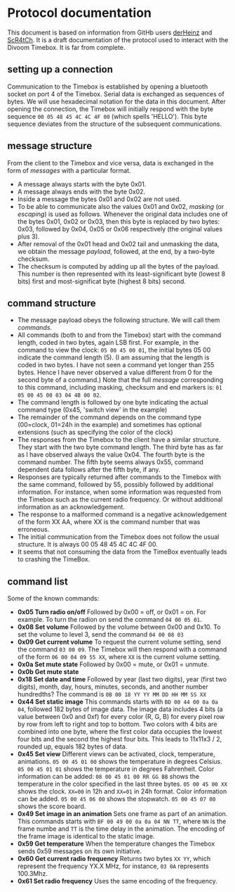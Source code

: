 # Protocol documentation
This document is based on information from GitHb users [derHeinz](https://github.com/derHeinz/divoom-adapter) and [ScR4tCh](https://github.com/ScR4tCh/timebox).
It is a draft documentation of the protocol used to interact with the Divoom Timebox. It is far from complete.

## setting up a connection
Communication to the Timebox is established by opening a bluetooth socket on port 4 of the Timebox.
Serial data is exchanged as sequences of bytes. We will use hexadecimal notation for the data in this document. After opening the connection, the Timebox will initially respond with the 
byte sequence `00 05 48 45 4C 4C 4F 00` (which spells 'HELLO'). This byte sequence deviates from the structure of the subsequent communications.

## message structure
From the client to the Timebox and vice versa, data is exchanged in the form of *messages* with a particular format.
* A message always starts with the byte 0x01.
* A message always ends with the byte 0x02.
* Inside a message the bytes 0x01 and 0x02 are not used.
* To be able to communicate also the values 0x01 and 0x02, *masking* (or *escaping*) is used as follows. Whenever the original data includes one of the bytes 0x01, 0x02 or 0x03, then this byte
  is replaced by two bytes: 0x03, followed by 0x04, 0x05 or 0x06 respectively (the original values plus 3).
* After removal of the 0x01 head and 0x02 tail and unmasking the data, we obtain the message *payload*, followed, at the end, by a two-byte checksum.
* The checksum is computed by adding up all the bytes of the payload. This number is then represented with its least-significant byte (lowest 8 bits) first and most-significat byte (highest 8 bits) second.

## command structure
* The message payload obeys the following structure. We will call them *commands*.
* All commands (both to and from the Timebox) start with the command length, coded in two bytes, again LSB first. For example, in the command to view the clock: `05 00 45 00 01`, the initial bytes 05 00 indicate the command length (5).
  (I am assuming that the length is coded in two bytes. I have not seen a command yet longer than 255 bytes. Hence I have never observed a value different from 0 for the second byte of a command.) Note that the full *message* corresponding to this command, including masking, checksum and end markers is: `01 05 00 45 00 03 04 4B 00 02`.
* The command length is followed by one byte indicating the actual command type (0x45, 'switch view' in the example)
* The remainder of the command depends on the command type (00=clock, 01=24h in the example) and sometimes has optional extensions (such as specifying the color of the clock)
* The responses from the Timebox to the client have a similar structure. They start with the two byte command length. The third byte has as far as I have observed always the value 0x04. The fourth byte is the command number. The fifth byte seems always 0x55, command dependent data follows after the fifth byte, if any.
* Responses are typically returned after commands to the Timebox with the same command, followed by 55, possibly followed by additional information. For instance, when some information was requested from the Timebox such as the current radio frequency. Or without additional information as an acknowledgement.
* The response to a malformed command is a negative acknowledgement of the form XX AA, where XX is the command number that was erroneous.
* The initial communication from the Timebox does not follow the usual structure. It is always 00 05 48 45 4C 4C 4F 00.
* It seems that not consuming the data from the TimeBox eventually leads to crashing the TimeBox.

## command list
Some of the known commands:
* **0x05 Turn radio on/off**
  Followed by 0x00 = off, or 0x01 = on. For example. To turn the radion on send the command `04 00 05 01`.
* **0x08 Set volume**
  Followed by the volume between 0x00 and 0x10. To set the volume to level 3, send the command `04 00 08 03`
* **0x09 Get current volume**
  To request the current volume setting, send the command `03 00 09`. The Timebox will then respond with a command of the form `06 00 04 09 55 XX`, where `XX` is the current volume setting.
* **0x0a Set mute state**
  Followed by 0x00 = mute, or 0x01 = unmute.
* **0x0b Get mute state**
* **0x18 Set date and time**
  Followed by year (last two digits), year (first two digits), month, day, hours, minutes, seconds, and another number hundredths?
  The command is `0B 00 18 YY YY MM DD HH MM SS XX`
* **0x44 Set static image**
  This commands starts with `BD 00 44 00 0a 0a 04`, followed 182 bytes of image data. The image data includes 4 bits (a value between 0x0 and 0xf) for every color (R, G, B) for every pixel row by row from left to right and top to bottom.
  Two colors with 4 bits are combined into one byte, where the first color data occupies the lowest four bits and the second the highest four bits.
  This leads to 11x11x3 / 2, rounded up, equals 182 bytes of data.
* **0x45 Set view**
  Different views can be activated, clock, temperature, animations. 
  `05 00 45 01 00` shows the temperature in degrees Celsius. 
  `05 00 45 01 01` shows the temperature in degrees Fahrenheit.
  Color information can be added:
  `08 00 45 01 00 RR GG BB` shows the temperature in the color specified in the last three bytes.
  `05 00 45 00 XX` shows the clock. `XX=00` in 12h and `XX=01` in 24h format. Color information can be added.
  `05 00 45 06 00` shows the stopwatch.
  `05 00 45 07 00` shows the score board.
* **0x49 Set image in an animation**
  Sets one frame as part of an animation. 
  This commands starts with `BF 00 49 00 0a 0a 04 NN TT`, where `NN` is the frame numbe and `TT` is the time delay in the animation. The encoding of the frame image is identical to the static image.
* **0x59 Get temperature**
  When the temperature changes the Timebox sends 0x59 messages on its own initiative.
* **0x60 Get current radio frequency**
  Returns two bytes `XX YY`, which represent the frequency YX.X MHz, for instance, `03 0A` represents 100.3Mhz.
* **0x61 Set radio frequency**
  Uses the same encoding of the frequency.
